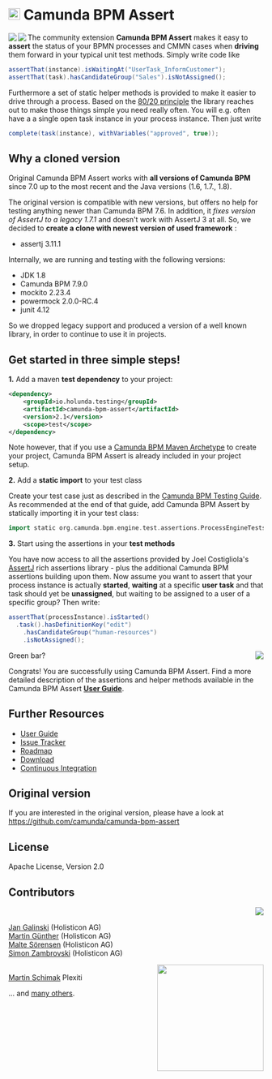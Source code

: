 # <img src="http://camunda.github.io/camunda-bpm-assert/resources/images/camunda.png" width="23" height="23"></img>&nbsp;Camunda BPM Assert


<img src="https://travis-ci.org/holunda-io/camunda-bpm-assert.svg?branch=master" align="left"/>
<a href="https://maven-badges.herokuapp.com/maven-central/io.holunda.testing/camunda-bpm-assert"><img src="https://maven-badges.herokuapp.com/maven-central/io.holunda.testing/camunda-bpm-assert/badge.svg" align="left"/></a>


The community extension **Camunda BPM Assert** makes it easy to **assert** the status of your BPMN processes and CMMN cases when **driving** them forward in your typical unit test methods. Simply write code like

```groovy
assertThat(instance).isWaitingAt("UserTask_InformCustomer");
assertThat(task).hasCandidateGroup("Sales").isNotAssigned();
```

Furthermore a set of static helper methods is provided to make it easier to drive through a process. Based on the [80/20 principle](https://en.wikipedia.org/wiki/Pareto_principle) the library reaches out to make those things simple you need really often. You will e.g. often have a a single open task instance in your process instance. Then just write
 
```groovy
complete(task(instance), withVariables("approved", true));
```

## Why a cloned version

Original Camunda BPM Assert works with **all versions of Camunda BPM** since 7.0 up to the most 
recent and the Java versions (1.6, 1.7., 1.8).

The original version is compatible with new versions, but offers no help for testing anything newer 
than Camunda BPM 7.6. In addition, it *fixes version of AssertJ to a legacy 1.7.1* and doesn't work with 
AssertJ 3 at all. So, we decided to **create a clone with newest version of used framework** :
 * assertj 3.11.1

Internally, we are running and testing with the following versions:

 * JDK 1.8
 * Camunda BPM 7.9.0
 * mockito 2.23.4 
 * powermock 2.0.0-RC.4
 * junit 4.12

So we dropped legacy support and produced a version of a well known library, in order to continue to use it in projects.

## Get started in three simple steps!


**1.** Add a maven **test dependency** to your project:

```xml  
<dependency>
    <groupId>io.holunda.testing</groupId>
    <artifactId>camunda-bpm-assert</artifactId>
    <version>2.1</version>
    <scope>test</scope>
</dependency>
```

Note however, that if you use a [Camunda BPM Maven Archetype](https://docs.camunda.org/manual/latest/user-guide/process-applications/maven-archetypes/) to create your project, Camunda BPM Assert is already included in your project setup.

**2.** Add a **static import** to your test class

Create your test case just as described in the [Camunda BPM Testing Guide](https://docs.camunda.org/manual/latest/user-guide/testing/). As recommended at the end of that guide, add Camunda BPM Assert by statically importing it in your test class:

```groovy  
import static org.camunda.bpm.engine.test.assertions.ProcessEngineTests.*;
```

**3.** Start using the assertions in your **test methods**

You have now access to all the assertions provided by Joel Costigliola's 
[AssertJ](http://joel-costigliola.github.io/assertj/) rich assertions library - 
plus the additional Camunda BPM assertions building upon them. Now assume you want to 
assert that your process instance is actually **started**, **waiting** at a 
specific **user task** and that task should yet be **unassigned**, 
but waiting to be assigned to a user of a specific group? Then write:

```groovy
assertThat(processInstance).isStarted()
  .task().hasDefinitionKey("edit")
    .hasCandidateGroup("human-resources")
    .isNotAssigned();
```

<img src="http://camunda.github.io/camunda-bpm-assert/resources/images/green-bar.png" align="right"></img> Green bar? 

Congrats! You are successfully using Camunda BPM Assert. Find a more detailed description of the assertions and helper methods available in the Camunda BPM Assert [**User Guide**](./camunda-bpm-assert/README.md).

## Further Resources

* [User Guide](./camunda-bpm-assert/README.md) 
* [Issue Tracker](https://github.com/holunda-io/camunda-bpm-assert/issues) 
* [Roadmap](https://github.com/camunda/holunda-io/issues/milestones?state=open&with_issues=no) 
* [Download](https://github.com/holunda-io/camunda-bpm-assert/releases)
* [Continuous Integration](https://travis-ci.org/holunda-io/camunda-bpm-assert)

## Original version

If you are interested in the original version, please have a look at https://github.com/camunda/camunda-bpm-assert

## License

Apache License, Version 2.0

## Contributors

<a href="http://www.holisticon.de"><img src="https://www.holisticon.de/wp-content/uploads/2013/05/holisticon-logo-hamburg.gif" align="right" /></a><br>

[Jan Galinski](https://github.com/jangalinski) (Holisticon AG)<br>
[Martin Günther](https://github.com/margue) (Holisticon AG)<br>
[Malte Sörensen](https://github.com/malteser) (Holisticon AG)<br>
[Simon Zambrovski](https://github.com/zambrovski) (Holisticon AG)

<a href="http://plexiti.com"><img src="http://plexiti.com/en/img/logo.png" align="right" width="210"></img></a><br>
[Martin Schimak](https://github.com/martinschimak) Plexiti

... and [many others](https://github.com/camunda/camunda-bpm-assert/graphs/contributors). 

